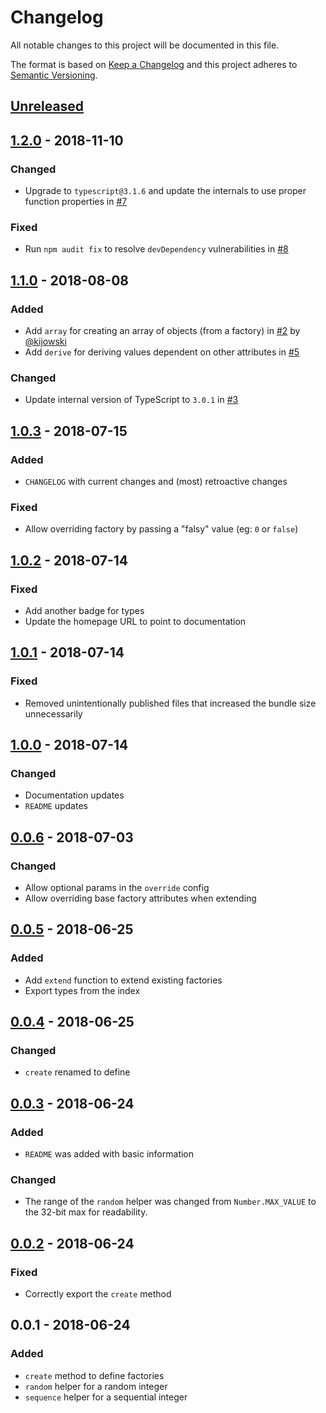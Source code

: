 # Changelog

All notable changes to this project will be documented in this file.

The format is based on [Keep a Changelog](http://keepachangelog.com/en/1.0.0/)
and this project adheres to [Semantic Versioning](http://semver.org/spec/v2.0.0.html).

## [Unreleased]

## [1.2.0] - 2018-11-10

### Changed

- Upgrade to `typescript@3.1.6` and update the internals to use proper function
  properties in [#7](https://github.com/skovy/cooky-cutter/pull/7)

### Fixed

- Run `npm audit fix` to resolve `devDependency` vulnerabilities in [#8](https://github.com/skovy/cooky-cutter/pull/8)

## [1.1.0] - 2018-08-08

### Added

- Add `array` for creating an array of objects (from a factory) in [#2](https://github.com/skovy/cooky-cutter/pull/2) by [@kijowski](https://github.com/kijowski)
- Add `derive` for deriving values dependent on other attributes in [#5](https://github.com/skovy/cooky-cutter/pull/5)

### Changed

- Update internal version of TypeScript to `3.0.1` in [#3](https://github.com/skovy/cooky-cutter/pull/3)

## [1.0.3] - 2018-07-15

### Added

- `CHANGELOG` with current changes and (most) retroactive changes

### Fixed

- Allow overriding factory by passing a "falsy" value (eg: `0` or `false`)

## [1.0.2] - 2018-07-14

### Fixed

- Add another badge for types
- Update the homepage URL to point to documentation

## [1.0.1] - 2018-07-14

### Fixed

- Removed unintentionally published files that increased the bundle size unnecessarily

## [1.0.0] - 2018-07-14

### Changed

- Documentation updates
- `README` updates

## [0.0.6] - 2018-07-03

### Changed

- Allow optional params in the `override` config
- Allow overriding base factory attributes when extending

## [0.0.5] - 2018-06-25

### Added

- Add `extend` function to extend existing factories
- Export types from the index

## [0.0.4] - 2018-06-25

### Changed

- `create` renamed to define

## [0.0.3] - 2018-06-24

### Added

- `README` was added with basic information

### Changed

- The range of the `random` helper was changed from `Number.MAX_VALUE` to the
  32-bit max for readability.

## [0.0.2] - 2018-06-24

### Fixed

- Correctly export the `create` method

## 0.0.1 - 2018-06-24

### Added

- `create` method to define factories
- `random` helper for a random integer
- `sequence` helper for a sequential integer

[unreleased]: https://github.com/skovy/cooky-cutter/compare/v1.2.0...HEAD
[1.2.0]: https://github.com/skovy/cooky-cutter/compare/v1.1.0...v1.2.0
[1.1.0]: https://github.com/skovy/cooky-cutter/compare/v1.0.3...v1.1.0
[1.0.3]: https://github.com/skovy/cooky-cutter/compare/v1.0.2...v1.0.3
[1.0.2]: https://github.com/skovy/cooky-cutter/compare/v1.0.1...v1.0.2
[1.0.1]: https://github.com/skovy/cooky-cutter/compare/v1.0.0...v1.0.1
[1.0.0]: https://github.com/skovy/cooky-cutter/compare/v0.3.0...v1.0.0
[0.0.6]: https://github.com/skovy/cooky-cutter/compare/v0.0.5...v0.0.6
[0.0.5]: https://github.com/skovy/cooky-cutter/compare/v0.0.4...v0.0.5
[0.0.4]: https://github.com/skovy/cooky-cutter/compare/v0.0.3...v0.0.4
[0.0.3]: https://github.com/skovy/cooky-cutter/compare/v0.0.2...v0.0.3
[0.0.2]: https://github.com/skovy/cooky-cutter/compare/v0.0.1...v0.0.2
